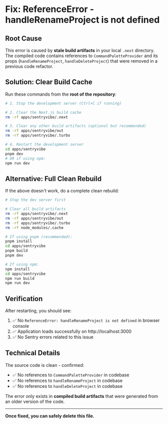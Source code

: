 # Fix: ReferenceError - handleRenameProject is not defined

## Root Cause
This error is caused by **stale build artifacts** in your local `.next` directory. The compiled code contains references to `CommandPaletteProvider` and its props (`handleRenameProject`, `handleDeleteProject`) that were removed in a previous code refactor.

## Solution: Clear Build Cache

Run these commands from the **root of the repository**:

```bash
# 1. Stop the development server (Ctrl+C if running)

# 2. Clear the Next.js build cache
rm -rf apps/sentryvibe/.next

# 3. Clear any other build artifacts (optional but recommended)
rm -rf apps/sentryvibe/out
rm -rf apps/sentryvibe/.turbo

# 4. Restart the development server
cd apps/sentryvibe
pnpm dev
# OR if using npm:
npm run dev
```

## Alternative: Full Clean Rebuild

If the above doesn't work, do a complete clean rebuild:

```bash
# Stop the dev server first

# Clear all build artifacts
rm -rf apps/sentryvibe/.next
rm -rf apps/sentryvibe/out
rm -rf apps/sentryvibe/.turbo
rm -rf node_modules/.cache

# If using pnpm (recommended):
pnpm install
cd apps/sentryvibe
pnpm build
pnpm dev

# If using npm:
npm install
cd apps/sentryvibe
npm run build
npm run dev
```

## Verification

After restarting, you should see:
1. ✅ No `ReferenceError: handleRenameProject is not defined` in browser console
2. ✅ Application loads successfully on http://localhost:3000
3. ✅ No Sentry errors related to this issue

## Technical Details

The source code is clean - confirmed:
- ✅ No references to `CommandPaletteProvider` in codebase
- ✅ No references to `handleRenameProject` in codebase  
- ✅ No references to `handleDeleteProject` in codebase

The error only exists in **compiled build artifacts** that were generated from an older version of the code.

---

**Once fixed, you can safely delete this file.**